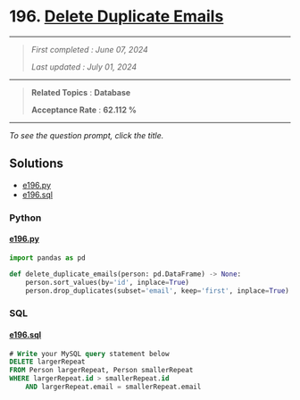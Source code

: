 # 196. [Delete Duplicate Emails](<https://leetcode.com/problems/delete-duplicate-emails>)

------

> *First completed : June 07, 2024*
>
> *Last updated : July 01, 2024*


------

> **Related Topics** : **Database**
>
> **Acceptance Rate** : **62.112 %**


------

*To see the question prompt, click the title.*

## Solutions

- [e196.py](<../my-submissions/e196.py>)
- [e196.sql](<../my-submissions/e196.sql>)
### Python
#### [e196.py](<../my-submissions/e196.py>)
```Python
import pandas as pd

def delete_duplicate_emails(person: pd.DataFrame) -> None:
    person.sort_values(by='id', inplace=True)
    person.drop_duplicates(subset='email', keep='first', inplace=True)

```

### SQL
#### [e196.sql](<../my-submissions/e196.sql>)
```SQL
# Write your MySQL query statement below
DELETE largerRepeat 
FROM Person largerRepeat, Person smallerRepeat 
WHERE largerRepeat.id > smallerRepeat.id 
    AND largerRepeat.email = smallerRepeat.email
```

